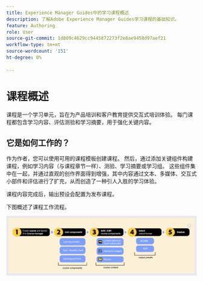 ```yaml
---
title: Experience Manager Guides中的学习课程概述
description: 了解Adobe Experience Manager Guides学习课程的基础知识。
feature: Authoring
role: User
source-git-commit: 1d809c4629cc9445872273f2e8ae9458d97aef21
workflow-type: tm+mt
source-wordcount: '151'
ht-degree: 0%

---
```


# 课程概述

课程是一个学习单元，旨在为产品培训和客户教育提供交互式培训体验。  每门课程都包含学习内容、评估测验和学习摘要，用于强化关键内容。

## 它是如何工作的？

作为作者，您可以使用可用的课程模板创建课程。 然后，通过添加关键组件构建课程，例如学习内容（与课程章节一样）、测验、学习摘要或学习组。 这些组件集中在一起，并通过直观的创作界面得到增强，其中内容通过文本、多媒体、交互式小部件和评估进行了扩充，从而创造了一种引人入胜的学习体验。

课程内容完成后，输出预设会配置为发布课程。

下图概述了课程工作流程。

![](assets/learning-course-workflow.png)

